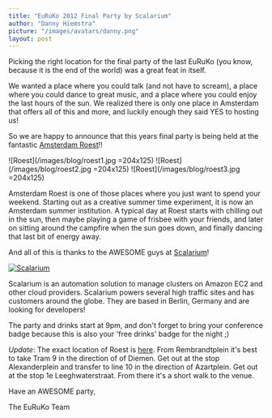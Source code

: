 ```yaml
---
title: "EuRuKo 2012 Final Party by Scalarium"
author: "Danny Hiemstra"
picture: "/images/avatars/danny.png"
layout: post
---
```

Picking the right location for the final party of the last EuRuKo (you know, because it is the end of the world) was a great feat in itself.

We wanted a place where you could talk (and not have to scream), a place where you could dance to great music, and a place where you could enjoy the last hours of the sun. We realized there is only one place in Amsterdam that offers all of this and more, and luckily enough they said YES to hosting us!

So we are happy to announce that this years final party is being held at the fantastic [Amsterdam Roest](http://www.amsterdamroest.nl/)!!

![Roest](/images/blog/roest1.jpg =204x125)
![Roest](/images/blog/roest2.jpg =204x125)
![Roest](/images/blog/roest3.jpg =204x125)

Amsterdam Roest is one of those places where you just want to spend your weekend. Starting out as a creative summer time experiment, it is now an Amsterdam summer institution. A typical day at Roest starts with chilling out in the sun, then maybe playing a game of frisbee with your friends, and later on sitting around the campfire when the sun goes down, and finally dancing that last bit of energy away.

And all of this is thanks to the AWESOME guys at [Scalarium](http://www.scalarium.com/)!

<a href="http://www.scalarium.com" class="sponsor-logo"><img src="/images/sponsors/scalarium.png" alt="Scalarium"></a>

Scalarium is an automation solution to manage clusters on Amazon EC2 and other cloud providers. Scalarium powers several high traffic sites and has customers around the globe. They are based in Berlin, Germany and are looking for developers!

The party and drinks start at 9pm, and don't forget to bring your conference badge because this is also your 'free drinks' badge for the night ;)

*Update*: The exact location of Roest is [here](https://maps.google.com/maps?f=q&source=s_q&hl=en&geocode=&q=roest+amsterdam&aq=&sll=37.0625,-95.677068&sspn=37.410045,86.572266&vpsrc=6&ie=UTF8&hq=roest&hnear=Amsterdam,+North+Holland,+The+Netherlands&t=m&fll=52.372534,4.922433&fspn=0.007048,0.021136&st=109146043351405611748&rq=1&ev=zi&split=1&ll=52.372534,4.922433&spn=0.007048,0.021136&z=16&iwloc=A). From Rembrandtplein it's best to take Tram 9 in the direction of of Diemen. Get out at the stop Alexanderplein and transfer to line 10 in the direction of Azartplein. Get out at the stop 1e Leeghwaterstraat. From there it's a short walk to the venue.

Have an AWESOME party,

The EuRuKo Team

